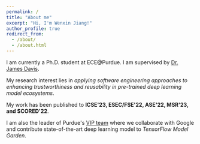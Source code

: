 ```yaml
---
permalink: /
title: "About me"
excerpt: "Hi, I'm Wenxin Jiang!"
author_profile: true
redirect_from: 
  - /about/
  - /about.html
---
```



I am currently a Ph.D. student at ECE@Purdue. I am supervised by [Dr. James Davis](https://davisjam.github.io/). 

My research interest lies in *applying software engineering approaches to enhancing trustworthiness and reusability in pre-trained deep learning model ecosystems*.

My work has been published to **ICSE'23, ESEC/FSE'22, ASE'22, MSR'23, and SCORED'22**.

I am also the leader of Purdue's [VIP team](https://engineering.purdue.edu/VIP/teams/tensorflow) where we collaborate with Google and contribute state-of-the-art deep learning model to *TensorFlow Model Garden*.